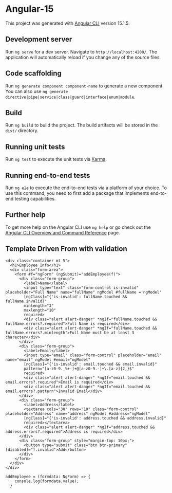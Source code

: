 # Angular-15

This project was generated with [Angular CLI](https://github.com/angular/angular-cli) version 15.1.5.

## Development server

Run `ng serve` for a dev server. Navigate to `http://localhost:4200/`. The application will automatically reload if you change any of the source files.

## Code scaffolding

Run `ng generate component component-name` to generate a new component. You can also use `ng generate directive|pipe|service|class|guard|interface|enum|module`.

## Build

Run `ng build` to build the project. The build artifacts will be stored in the `dist/` directory.

## Running unit tests

Run `ng test` to execute the unit tests via [Karma](https://karma-runner.github.io).

## Running end-to-end tests

Run `ng e2e` to execute the end-to-end tests via a platform of your choice. To use this command, you need to first add a package that implements end-to-end testing capabilities.

## Further help

To get more help on the Angular CLI use `ng help` or go check out the [Angular CLI Overview and Command Reference](https://angular.io/cli) page.

## Template Driven From with validation
```
<div class="container mt 5">
  <h1>Employee Info</h1>
  <div class="form-area">
    <form #f="ngForm" (ngSubmit)="addEmployee(f)">
      <div class="form-group">
        <label>Name</label>
        <input type="text" class="form-control is-invalid" placeholder="Full Name" name="fullName" ngModel #fullName ='ngModel'
        [ngClass]="{'is-invalid': fullName.touched && fullName.invalid}"
        minlength="3"
        maxlength="10"
        required>
        <div class="alert alert-danger" *ngIf="fullName.touched && fullName.errors?.required">Full Name is required</div>
        <div class="alert alert-danger" *ngIf="fullName.touched && fullName.errors?.minlength">Full Name must be at least 3 charecter</div>
      </div>
      <div class="form-group">
        <label>Email</label>
        <input type="email" class="form-control" placeholder="email" name="email" ngModel #email="ngModel"
        [ngClass]="{'is-invalid': email.touched && email.invalid}"
        pattern="[a-z0-9._%+-]+@[a-z0-9.-]+\.[a-z]{2,}$"
        required>
        <div class="alert alert-danger" *ngIf="email.touched && email.errors?.required">Email is required</div>
        <div class="alert alert-danger" *ngIf="email.touched && email.errors?.pattern">Invalid Email</div>
      </div>
      <div class="form-group">
        <label>Address</label>
        <textarea cols="30" rows="10" class="form-control" placeholder="Address" name="address" ngModel #address="ngModel"
        [ngClass]="{'is-invalid': address.touched && address.invalid}"
        required></textarea>
        <div class="alert alert-danger" *ngIf="address.touched && address.errors?.required">Address is required</div>
      </div>
      <div class="form-group" style="margin-top: 10px;">
        <button type="submit" class="btn btn-primary" [disabled]="f.invalid">Add</button>
      </div>
    </form>
  </div>
</div>
```

```
addEmployee = (formdata: NgForm) => {
    console.log(formdata.value);
  }
```
